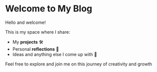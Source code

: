 # Welcome to My Blog

Hello and welcome! 

This is my space where I share:
- My **projects** 🛠️
- Personal **reflections** 💭
- Ideas and anything else I come up with 🌟

Feel free to explore and join me on this journey of creativity and growth

